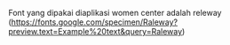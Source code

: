 Font yang dipakai diaplikasi women center adalah releway (https://fonts.google.com/specimen/Raleway?preview.text=Example%20text&query=Raleway)